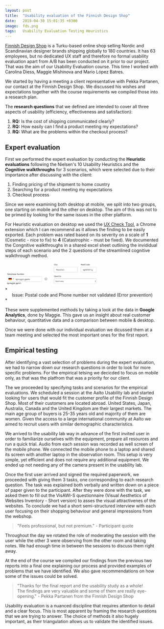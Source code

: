 ```yaml
---
layout: post
title:  "Usability evaluation of the Finnish Design Shop"
date:   2019-04-30 15:01:35 +0300
image:  fds.png
tags:   Usability Evaluation Testing Heuristics
---
```



[Finnish Design Shop][fds] is a Turku-based online shop selling Nordic and Scandinavian designer brands shipping globally to 180 countries. It has 63 employees, but no dedicated UX staff and therefore no formal usability evaluation apart from A/B has been conducted on it prior to our project. That was the aim of our Usability Evaluation course. This time I worked with Carolina Diess, Maggie Mishinova and Mario López Batres.

We started by having a meeting a client representative with Pekka Partanen, our contact at the Finnish Design Shop. We discussed his wishes and expectations together with the course requirements we compiled those into a research plan.

The **research questions** that we defined are intended to cover all three aspects of usability (efficiency, effectiveness and satisfaction): 
1. **RQ:** Is the cost of shipping communicated clearly?
2. **RQ:** How easily can I find a product meeting my expectations?
3. **RQ:** What are the problems within the checkout process?

## Expert evaluation
First we performed the expert evaluation by conducting the **Heuristic evaluations** following the Nielsen's 10 Usability Heuristics and the **Cognitive walkthroughs** for 3 scenarios, which were selected due to their importance after discussing with the client:
1. Finding pricing of the shipment to home country
2. Searching for a product meeting my expectations
3. Checkout process

Since we were examining both desktop at mobile, we split into two groups, one starting on mobile and the other on desktop. The aim of this was not to be primed by looking for the same issues in the other platform.

For Heuristic evaluation on desktop we used the [UX Check Tool][uxcheck], a Chrome extension which I can recommend as it allows the finding to be easily exported. Each problem was rated based on its severity on a scale of **1** (Cosmetic - nice to fix) to **4** (Catastrophic - must be fixed). We documented the Congnitive walkthroughs in a shared excel sheet outlining the invididual steps of each scenario and the 2 questions of the streamlined cognitive walkthrough method.

<div class="wrapper">
<img src="/images/error1.png" class="align-center" width="30%"> <img src="/images/error2.png" class="align-center" width="30%">
</div>
*<center>Issue: Postal code and Phone number not validated (Error prevention)</center>*

These were supplemented methods by taking a look at the data in **Google Analytics**, done by Maggie. This gave us an insight about real customer behaviour, quantitative data and a comparison between mobile & desktop. 

Once we were done with our individual evaluation we dicussed them at a team meeting and selected the most important ones for the first report.

## Empirical testing
After identifying a vast selection of problems during the expert evaluation, we had to narrow down our research questions in order to look for more specific problems. For the empirical tetsing we decicded to focus on mobile only, as that was the platfrom that was a priority for our client.

The we proceeded by specifying tasks and scenarios for the empirical evaluations. We scheduled a session at the Aalto Usability lab and started looking for users that would fit the customer profile of the Finnish Design Shop. Most of their customers are located abroad. United States, Japan, Australia, Canada and the United Kingdom are their largest markets. The main age group of buyers is 25-35 years old and majority of them are women. Given the access to a large international community at Aalto we aimed to recruit users with similar demographic characteristics.

We arrived to the usability lab way in advance of the first invited user in order to familiarize ourselves with the equipment, prepare all resources and run a quick trial. Audio from each session was recorded as well screen of the mobile phone. We connected the mobile phone to a laptop and shared its screen with another laptop in the observation room. This setup is very simple, yet efficient and does not require any additional equipment. We ended up not needing any of the camera present in the usability lab.

Once the first user arrived and signed the required paperwork, we proceeded with giving them 3 tasks, one corresponding to each research question. The task was explained both verbally and written down on a piece of paper given to the participant.
After they were done with the task, we asked them to fill out the VisAWI-S questionnaire (Visual Aesthetics of Websites Inventory - Short version) to asses the visual attractivenes of the websites.
To conclude we had a short semi-structured interview with each user focusing on their shopping behaviour and general impressions from the webshop.

> "Feels professional, but not premium." - Participant quote

Throughout the day we rotated the role of moderating the session with the user while the other 3 were observing from the other room and taking notes. We had enough time in between the sessions to discuss them right away.

At the end of the course we compiled our findings from the previous two reports into a final one explaining our process and provided examples of problems that we have identified. We also gave recommendations on how some of the issues could be solved.

> "Thanks for the final report and the usability study as a whole! The findings are very valuable and some of them are really eye-opening." - Pekka Partanen from the Finnish Design Shop

Usability evaluation is a nuanced discipline that requires attention to detail and a clear focus. This is most apparent by framing the research questions that we are trying to answer. The choice of methods it also hugely important, as their triangulation allows us to validate the identified issues.

[uxcheck]: https://www.uxcheck.co/
[fds]: https://www.finnishdesignshop.com/